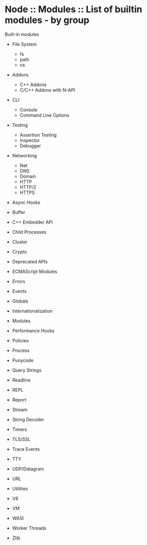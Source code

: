 # Node :: Modules :: List of builtin modules - by group

Built-in modules
- File System
  - fs
  - path
  - os
- Addons
  - C++ Addons
  - C/C++ Addons with N-API
- CLI
  - Console
  - Command Line Options
- Testing
  - Assertion Testing
  - Inspector
  - Debugger
- Networking
  - Net
  - DNS
  - Domain
  - HTTP
  - HTTP/2
  - HTTPS


- Async Hooks
- Buffer
- C++ Embedder API
- Child Processes
- Cluster
- Crypto
- Deprecated APIs
- ECMAScript Modules
- Errors
- Events
- Globals
- Internationalization
- Modules
- Performance Hooks
- Policies
- Process
- Punycode
- Query Strings
- Readline
- REPL
- Report
- Stream
- String Decoder
- Timers
- TLS/SSL
- Trace Events
- TTY
- UDP/Datagram
- URL
- Utilities
- V8
- VM
- WASI
- Worker Threads
- Zlib
